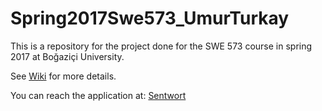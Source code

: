 # Spring2017Swe573_UmurTurkay

This is a repository for the project done for the SWE 573 course in spring 2017 at Boğaziçi University.

See [Wiki](https://github.com/umurtrky/Spring2017Swe573_UmurTurkay/wiki) for more details.

You can reach the application at: [Sentwort](http://sample-env.bx6zpisnmx.us-east-2.elasticbeanstalk.com/login)
